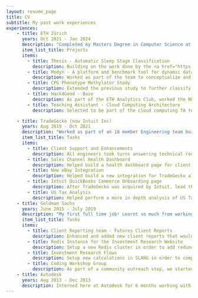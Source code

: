 ```yaml
---
layout: resume_page
title: CV
subtitle: My past work experiences
experiences:
    - title: ETH Zürich
      years: Oct 2021 - Jan 2024
      description: "Completed my Masters Degree in Computer Science at ETH Zürich (5.4/6 CGPA), with a major in Machine Intelligence and a Minor in Data Management Systems. Though it was my first foray into Atrificial Intelligence, I've been constantly learning more about this field by studying different courses and working on various projects hands on. Equally interesting I've studied different systems for the management of data from cloud based systems to large scalable storage and processing systems like hadoop and spark."
      item_list_title: Projects
      items:
        - title: Thesis - Automatic Sleep Stage Classification
          description: Building on the work done by the <a href="https://ise.ethz.ch/">ISE Lab</a> in 2019 called <a href="https://www.research-collection.ethz.ch/handle/20.500.11850/342836">Spindle</a>, I worked on improving the performance (accuracy and mean F1) of the model by experimenting with different State of the Art vision models such as Vision Transformers, data augmentation techniques and sequential processing layers. Read more about it <a href="/projects/thesis"> here! </a>
        - title: Modyn - A platform and benchmark tool for dynamic datasets
          description: Worked as part of the team to conceptualize and start building <a href="https://dl.acm.org/doi/abs/10.1145/3578356.3592585"> Modyn </a>, a platform and benchmark tool aimed specifically to handle the problem of retraining models during continual learning. 
        - title: CPG Phenotype Methylator Study
          description: Extended the previous study to further classify Cancers according to the CIMP subtype. This was done by applying the existing methodology on new datasets, as well as extension of the analysis to find further genetic pathways of interest.
        - title: Hack4Good - Base
          description: As part of the ETH Analytics Club, worked the NGO <a href="https://energy-base.org/">BASE</a> to analyze data generated from their app and provide reports that could be used by the NGO to monitor the performance. Additionally worked with them for a month to create a service to help provide this data directly to the application via REST Apis.
        - title: Teaching Assistant - Cloud Computing Architecture
          description: Selected to be part of the cloud computing TA team in order to help conduct exercise sessions, help redesign and manage the practical project as well as answer any student queries either in the sessions or on the online forum.

    - title: TradeGecko (now Intuit Inc)
      years: Aug 2019 - Oct 2021
      description: "Worked as part of an 18 member Engineering team building a SaaS Inventory management system for eCommerce. I worked mainly as part of the integrations team, enhancing the connections of TradeGecko to different eCommerce systems like Shopify, Amazon, QuickBooks, etc. Picked up Ruby on Rails and EmberJS from scratch."
      item_list_title: Tasks
      items:
        - title: Client Support and Enhancements
          description: All engineers took turns answering technical requests and bugs raised by clients. Involved looking through code and logs, working with different teams, fixing issues (short and long term) as well as replying / working with clients to handle the issue.
        - title: Sales Channel Health Dashboard
          description: Helped build a health dashboard page for client sales integrations to provide clients with information relating to the health of their integration along with action items they can take to improve the health and avoid future complications.
        - title: New eBay Integration
          description: Helped build a new integration for TradeGecko allowing clients to connect their eBay stores. We worked directly with eBay APIs as well as built an <a href="https://github.com/tradegecko/ebay_api">Open Source gem</a> to help others connect to eBay.
        - title: Intuit QuickBooks Commerce Onboarding page
          description: After TradeGecko was acquired by Intuit, lead the work to redesign and update the Onboarding page to work for new clients coming directly from QuickBooks.
        - title: US Tax Analysis
          description: Helped perform a more in depth analysis of US Tax calculations and their flows from Shopify into TradeGecko and into QuickBooks.
    - title: Goldman Sachs
      years: June 2015 - July 2019
      description: "My first full time job! Learnt so much from working with Linux, deploying large scale applications, working on support and debugging issues in real time to setting up SpringBoot servers with REST endpoints, learning a new propietary language SLANG and setting up a new Redis Cache instance."
      item_list_title: Tasks
      items:
        - title: Client Reporting team - Futures Client Reports
          description: Enhanced and added new client reports that would be sent out to clients daily. Edited SQL Stored Procedures as well as XML templates to correctly populate reports. Additionally helped build support tools to allow non technical teams to update and manage client reports on their own.
        - title: Redis Instance for the Investment Research Website
          description: Setup a new Redis cluster in order to add redundancy and improve performance of the GS Investment Research website.
        - title: Investment Research Flows
          description: Setup new calculations in SLANG in order to compute additional metrics based on Analyst inputs, and also helped build the flow to ensure their timely update on the Investment Research Website.
        - title: Coding Workshop Group
          description: As part of a community outreach step, we started an initiative in the Singapore office to organize simple coding workshops for secondary school kids using Raspberry Pis. The aim, to help encourage the next generation of coders, and also to encourage more females to be interested in coding.
    - title: Autodesk
      years: Aug 2013 - Dec 2013
      description: Interned here at Autodesk for 6 months working with the Dynamo team helping build out the products. Mainly worked on helping implement the 'Code Block' node - a block that could run basic code and return an output. In addition to the working, also added enhancements to highlight syntax errors thrown by the Dynamo compiler directly on the node.
---
```

